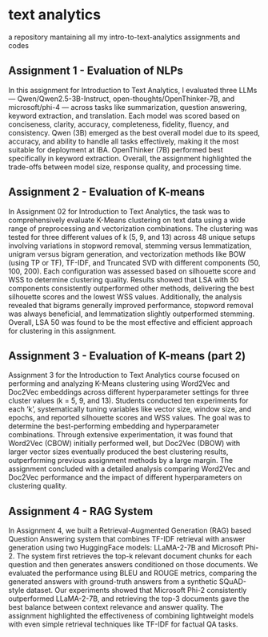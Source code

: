 # text analytics
 a repository mantaining all my intro-to-text-analytics assignments and codes

## Assignment 1 - Evaluation of NLPs
In this assignment for Introduction to Text Analytics, I evaluated three LLMs — Qwen/Qwen2.5-3B-Instruct, open-thoughts/OpenThinker-7B, and microsoft/phi-4 — across tasks like summarization, question answering, keyword extraction, and translation. Each model was scored based on conciseness, clarity, accuracy, completeness, fidelity, fluency, and consistency. Qwen (3B) emerged as the best overall model due to its speed, accuracy, and ability to handle all tasks effectively, making it the most suitable for deployment at IBA. OpenThinker (7B) performed best specifically in keyword extraction. Overall, the assignment highlighted the trade-offs between model size, response quality, and processing time.

## Assignment 2 - Evaluation of K-means
In Assignment 02 for Introduction to Text Analytics, the task was to comprehensively evaluate K-Means clustering on text data using a wide range of preprocessing and vectorization combinations. The clustering was tested for three different values of k (5, 9, and 13) across 48 unique setups involving variations in stopword removal, stemming versus lemmatization, unigram versus bigram generation, and vectorization methods like BOW (using TP or TF), TF-IDF, and Truncated SVD with different components (50, 100, 200). Each configuration was assessed based on silhouette score and WSS to determine clustering quality. Results showed that LSA with 50 components consistently outperformed other methods, delivering the best silhouette scores and the lowest WSS values. Additionally, the analysis revealed that bigrams generally improved performance, stopword removal was always beneficial, and lemmatization slightly outperformed stemming. Overall, LSA 50 was found to be the most effective and efficient approach for clustering in this assignment.

## Assignment 3 - Evaluation of K-means (part 2)
Assignment 3 for the Introduction to Text Analytics course focused on performing and analyzing K-Means clustering using Word2Vec and Doc2Vec embeddings across different hyperparameter settings for three cluster values (k = 5, 9, and 13). Students conducted ten experiments for each ‘k’, systematically tuning variables like vector size, window size, and epochs, and reported silhouette scores and WSS values. The goal was to determine the best-performing embedding and hyperparameter combinations. Through extensive experimentation, it was found that Word2Vec (CBOW) initially performed well, but Doc2Vec (DBOW) with larger vector sizes eventually produced the best clustering results, outperforming previous assignment methods by a large margin. The assignment concluded with a detailed analysis comparing Word2Vec and Doc2Vec performance and the impact of different hyperparameters on clustering quality.

## Assignment 4 - RAG System
In Assignment 4, we built a Retrieval-Augmented Generation (RAG) based Question Answering system that combines TF-IDF retrieval with answer generation using two HuggingFace models: LLaMA-2-7B and Microsoft Phi-2. The system first retrieves the top-k relevant document chunks for each question and then generates answers conditioned on those documents. We evaluated the performance using BLEU and ROUGE metrics, comparing the generated answers with ground-truth answers from a synthetic SQuAD-style dataset. Our experiments showed that Microsoft Phi-2 consistently outperformed LLaMA-2-7B, and retrieving the top-3 documents gave the best balance between context relevance and answer quality. The assignment highlighted the effectiveness of combining lightweight models with even simple retrieval techniques like TF-IDF for factual QA tasks.